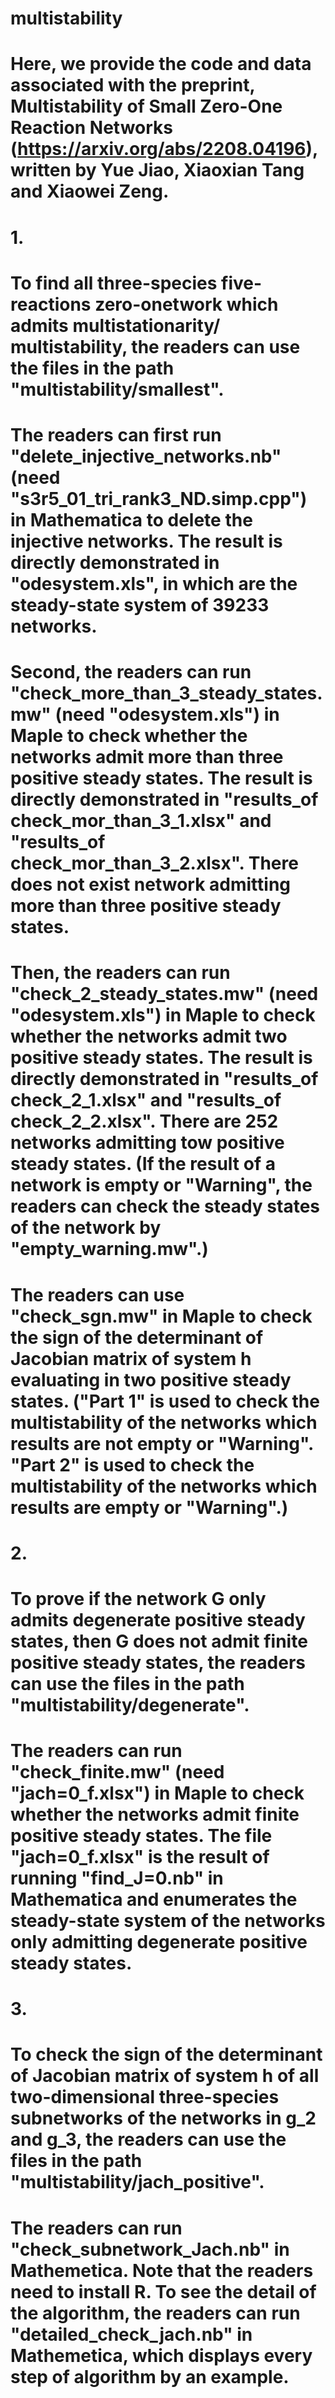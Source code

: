 # multistability
# Here, we provide the code and data associated with the preprint, Multistability of Small Zero-One Reaction Networks (https://arxiv.org/abs/2208.04196), written by Yue Jiao, Xiaoxian Tang and Xiaowei Zeng.

# 1.
# To find all three-species five-reactions zero-onetwork which admits multistationarity/ multistability, the readers can use the files in the path "multistability/smallest".

# The readers can first run "delete_injective_networks.nb" (need "s3r5_01_tri_rank3_ND.simp.cpp") in Mathematica to delete the injective networks. The result is directly demonstrated in "odesystem.xls", in which are the steady-state system of 39233 networks.

# Second, the readers can run "check_more_than_3_steady_states.mw" (need "odesystem.xls") in Maple to check whether the networks admit more than three positive steady states. The result is directly demonstrated in "results_of check_mor_than_3_1.xlsx" and "results_of check_mor_than_3_2.xlsx". There does not exist network admitting more than three positive steady states. 

# Then, the readers can run "check_2_steady_states.mw" (need "odesystem.xls") in Maple to check whether the networks admit two positive steady states. The result is directly demonstrated in "results_of check_2_1.xlsx" and "results_of check_2_2.xlsx". There are 252 networks admitting tow positive steady states. (If the result of a network is empty or "Warning", the readers can check the steady states of the network by "empty_warning.mw".)

# The readers can use "check_sgn.mw" in Maple to check the sign of the determinant of Jacobian matrix of system h evaluating in two positive steady states. ("Part 1" is used to check the multistability of the networks which results are not empty or "Warning". "Part 2" is used to check the multistability of the networks which results are empty or "Warning".)

# 2.
# To prove if the network G only admits degenerate positive steady states, then G does not admit finite positive steady states, the readers can use the files in the path "multistability/degenerate". 

# The readers can run "check_finite.mw" (need "jach=0_f.xlsx") in Maple to check whether the networks admit finite positive steady states. The file "jach=0_f.xlsx" is the result of running "find_J=0.nb" in Mathematica and enumerates the steady-state system of the networks only admitting degenerate positive steady states.

# 3.
# To check the sign of the determinant of Jacobian matrix of system h of all two-dimensional three-species subnetworks of the networks in g_2 and g_3, the readers can use the files in the path "multistability/jach_positive". 

# The readers can run "check_subnetwork_Jach.nb" in Mathemetica. Note that the readers need to install R. To see the detail of the algorithm, the readers can run "detailed_check_jach.nb" in Mathemetica, which displays every step of algorithm by an example. 
